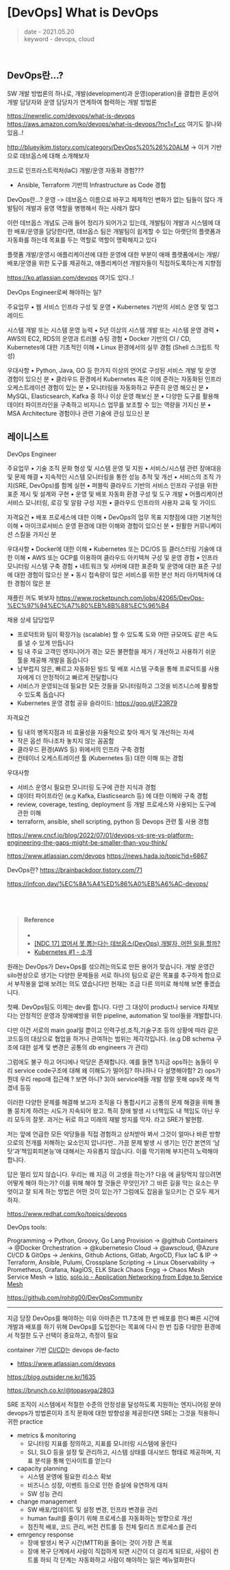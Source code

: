 # [DevOps] What is DevOps
> date - 2021.05.20  
> keyword - devops, cloud  
> 

<br>

## DevOps란...?
SW 개발 방법론의 하나로, 개발(development)과 운영(operation)을 결합한 혼성어
개발 담당자와 운영 담당자가 연계하여 협력하는 개발 방법론

https://newrelic.com/devops/what-is-devops
https://aws.amazon.com/ko/devops/what-is-devops/?nc1=f_cc
여기도 잘나와 있음..!

http://blueyikim.tistory.com/category/DevOps%20%26%20ALM
-> 이거 기반으로 데브옵스에 대해 소개해보자



코드로 인프라스트럭처(IaC) 개발/운영 자동화 경험???
- Ansible, Terraform 기반의 Infrastructure as Code 경험


DevOps란...?
운영 -> 데브옵스 이름으로 바꾸고 체제적인 변화가 없는 팀들이 많다
개발팀이 개발과 웅영 역할을 병행해서 하는 사례가 많다

이런 데브옵스 개념도 근래 들어 정리가 되어가고 있는데,
개발팀이 개발과 시스템에 대한 배포/운영을 담당한다면, 데브옵스 팀은 개발팀이 쉽게할 수 있는 아랫단의 플랫폼과 자동화를 하는데 목표를 두는 역할로 역할이 명확해지고 있다

플랫폼 개발/운영시 애플리케이션에 대한 운영에 대한 부분이 애매
플랫폼에서는 개발/배포/운영을 위한 도구를 제공하고, 애플리케이션 개발자들이 직접하도록하는게 지향점

https://ko.atlassian.com/devops
여기도 있다..!


DevOps Engineer로써 해야하는 일?





주요업무
 • 웹 서비스 인프라 구성 및 운영
 • Kubernetes 기반의 서비스 운영 및 업그레이드

시스템 개발 또는 시스템 운영 능력
 • 5년 이상의 시스템 개발 또는 시스템 운영 경력
 • AWS의 EC2, RDS의 운영과 트러블 슈팅 경험
 • Docker 기반의 CI / CD, Kubernetes에 대한 기초적인 이해
 • Linux 환경에서의 실무 경험 (Shell 스크립트 작성)

우대사항
 • Python, Java, GO 등 한가지 이상의 언어로 구성된 서비스 개발 및 운영 경험이 있으신 분
 • 클라우드 환경에서 Kubernetes 혹은 이에 준하는 자동화된 인프라 오케스트레이션 경험이 있는 분
 • 모니터링을 자동화하고 꾸준히 운영 해오신 분
 • MySQL, Elasticsearch, Kafka 중 하나 이상 운영 해보신 분
 • 다양한 도구를 활용해 데이터 파이프라인을 구축하고 비지니스 업무를 보조할 수 있는 역량을 가지신 분
 • MSA Architecture 경험이나 관련 기술에 관심 있으신 분


## 레이니스트
DevOps Engineer

주요업무
• 기술 조직 문화 형성 및 시스템 운영 및 지원
• 서비스/시스템 관련 장애대응 및 문제 해결
• 지속적인 시스템 모니터링을 통한 성능 추적 및 개선
• 서비스의 조직 가치(SRE, DevOps)를 함께 실현
• 퍼블릭 클라우드 기반의 서비스 인프라 구성을 위한 표준 제시 및 설계와 구현
• 운영 및 배포 자동화 환경 구성 및 도구 개발
• 어플리케이션 서비스 모니터링, 로깅 및 알람 구성 지원
• 클라우드 인프라의 사용자 교육 및 가이드

자격요건
• 배포 프로세스에 대한 이해
• DevOps의 업무 목표 지향점에 대한 기본적인 이해
• 마이크로서비스 운영 환경에 대한 이해와 경험이 있으신 분
• 원활한 커뮤니케이션 스킬을 가지신 분

우대사항
• Docker에 대한 이해
• Kubernetes 또는 DC/OS 등 클러스터링 기술에 대한 이해
• AWS 또는 GCP를 이용하여 클라우드 아키텍쳐 구성 및 운영 경험
• 인프라 모니터링 시스템 구축 경험
• 네트워크 및 서버에 대한 표준화 및 운영에 대한 표준 구성에 대한 경험이 많으신 분
• 동시 접속량이 많은 서비스를 위한 분산 처리 아키텍처에 대한 경험이 많은 분


재플린 꺼도 봐보자
https://www.rocketpunch.com/jobs/42065/DevOps-%EC%97%94%EC%A7%80%EB%8B%88%EC%96%B4

채용 상세
담당업무
- 프로덕트와 팀이 확장가능 (scalable) 할 수 있도록 도와 어떤 규모여도 같은 속도를 낼 수 있게 만듭니다
- 팀 내 주요 고객인 엔지니어가 겪는 모든 불편함을 제거 / 개선하고 사용하기 쉬운 툴을 제공해 개발을 돕습니다
- 남부럽지 않은, 빠르고 자동화된 빌드 및 배포 시스템 구축을 통해 프로덕트를 사용자에게 더 안정적이고 빠르게 전달합니다
- 서비스가 운영되는데 필요한 모든 것들을 모니터링하고 그것을 비즈니스에 활용할 수 있도록 돕습니다
- Kubernetes 운영 경험 공유 슬라이드: https://goo.gl/F23R79

자격요건
- 팀 내의 병목지점과 비 효율성을 자율적으로 찾아 제거 및 개선하는 자세
- 작은 옵션 하나조차 놓치지 않는 꼼꼼함
- 클라우드 환경(AWS 등) 위에서의 인프라 구축 경험
- 컨테이너 오케스트레이션 툴 (Kubernetes 등) 대한 이해 또는 경험

우대사항
- 서비스 운영시 필요한 모니터링 도구에 관한 지식과 경험
- 데이터 파이프라인 (e.g Kafka, Elasticsearch 등) 에 대한 이해와 구축 경험
- review, coverage, testing, deployment 등 개발 프로세스와 사용되는 도구에 관한 이해
- terraform, ansible, shell scripting, python 등 Devops 관련 툴 사용 경험


https://www.cncf.io/blog/2022/07/01/devops-vs-sre-vs-platform-engineering-the-gaps-might-be-smaller-than-you-think/

https://www.atlassian.com/devops
https://news.hada.io/topic?id=6867



DevOps란?
https://brainbackdoor.tistory.com/71

https://infcon.day/%EC%8A%A4%ED%86%A0%EB%A6%AC-devops/




<br><br>

> #### Reference
> * []()
> * [[NDC 17] 없어서 못 뽑는다는 데브옵스(DevOps) 개발자, 어떤 일을 할까?](http://www.thisisgame.com/webzine/gameevent/nboard/227/?n=71605)
> * [Kubernetes #1 - 소개](http://bcho.tistory.com/m/1255?category=731548)











원래는 DevOps가 Dev+Ops를 섞으려는의도로 만든 용어가 맞습니다. 
개발 운영간 silo현상으로 생기는 다양한 문제들응 서로 하나의 팀으로 같은 목표를 추구하게 함으로서 부작용을 없애 보려는 의도 였습니다만 현재는 조금 다른 의미로 해석해 보면 좋겠습니다.

첫째. DevOps팀도 이제는 dev를 합니다. 
다만 그 대상이 product나 service 자체보다는 안정적인 운영과 장애예방을 위한 pipeline, automation 및 tool들을 개발합니다.

다만 이건 서로의 main goal일 뿐이고 인력구성,조직,기술구조 등의 상황에 따라 같은 코드등의 대상으로 협업을 하거나 관여하는 범위는 제각각입니다. (e.g DB schema 구조에 대한 설계 및 변경은 공통의 db engineers 가 관리)

그럼에도 불구 하고 어디에나 악당은 존재합니다. 
예를 들면 1)지금 ops하는 놈들이 우리 service code구조에 대해 왜 이해도가 떨어짐? 하나하나 다 설명해야함? 
        2) ops가 뭔데 우리 repo애 접근해 ? 보면 아니? 3)아 service애들 개발 정말 못해 ops못 해 먹겠네 등등

이러한 다양한 문제를 해결해 보고자 조직을 다 통합시키고 공통의 문제 해결을 위해 똘똘 뭉치게 하려는 시도가 지속되어 왔고.
특히 장애 발생 시 너책임도 내 책임도 아닌 우리 모두의 잘못. 
과거는 뒤로 하고 미래의 재발 방지를 막자. 라고 SRE가 발현함.

저는 앞에 언급한 모든 악당들을 직접 경험하고 상처받아 봐서 그것이 얼마나 바른 방향으로의 전개를 저해하는 요소인지 압니다만.. 
가끔 문제 발생 시 생기는 인간 본연의 ‘남탓’과’책임회피본능’애 대해서는 자유롭지 않습니다. 
이를 막기위해 부지런히 노력해야 합니다.

답은 멀리 있지 않습니다. 
우리는 왜 지금 이 고생을 하는가?
다음 에 골탕먹지 않으려면 어떻게 해야 하는가?
이를 위해 해야 할 것들은 무엇인가? 
그 바른 길을 막는 요소는 무엇이고 잘 되게 하는 방법은 어떤 것이 있는가?
그럼에도 잡음을 일으키는 건 모두 제거하자.






https://www.redhat.com/ko/topics/devops

DevOps tools:

Programming → Python, Groovy, Go Lang
Provision → @github
Containers → @Docker
Orchestration → @kubernetesio
Cloud → @awscloud, @Azure
CI/CD & GitOps → Jenkins, Github Actions, Gitlab, ArgoCD, Flux
IaC & IP → Terraform, Ansible, Pulumi, Crossplane
Scripting → Linux
Observability → Prometheus, Grafana, NagiOS, ELK Stack
Chaos Engg → Chaos Mesh
Service Mesh → [Istio](https://istio.io),  [solo.io - Application Networking from Edge to Service Mesh](https://www.solo.io/)
 
https://github.com/rohitg00/DevOpsCommunity



----------------------------------------------------------------------
지금 당장 DevOps를 해야하는 이유
아마존은 11.7초에 한 번 배포를 한다
빠른 시간에 개발과 배포를 하기 위해 DevOps를 도입한다는 목표에 다시 한 번 집중
다양한 환경에서 적절한 도구 선택이 중요하고, 측정이 필요




container 기반 [CI/CD](https://thenewstack.io/category/ci-cd/)는 devops de-facto





* https://www.atlassian.com/devops


https://blog.outsider.ne.kr/1635


https://brunch.co.kr/@topasvga/2803





SRE
조직이 시스템에서 적절한 수준의 안정성을 달성하도록 지원하는 엔지니어링 분야
devops가 방법론이자 조직 문화에 대한 방향성을 제공한다면 SRE는 그것을 적용하니 귀한 practice
* metrics & monitoring
    * 모니터링 지표를 정의하고, 지표를 모니터링 시스템에 올린다
    * SLI, SLO 등을 설정 및 관리하고, 시스템 상태를 대시보드 형태로 제공하며, 지표 분석을 통해 인사이트를 얻는다
* capacity planning
    * 시스템 운영에 필요한 리소스 확보
    * 비즈니스 성장, 이벤트 등으로 인한 증설에 유연하게 대처
    * SW 성능 관리
* change management
    * SW 배포/업데이트 및 설정 변경, 인프라 변경을 관리
    * human fault를 줄이기 위해 프로세스를 자동화하는 방향으로 개선
    * 점진적 배포, 코드 관리, 버전 컨트롤 등 전체 릴리즈 프로세스를 관리
* emrgency response
    * 장애 발생시 복구 시간(MTTR)을 줄이는 것이 가장 큰 목표
    * 장애 복구 단계에서 사람이 직접하게 되면 시간이 더 걸리게 되므로, 사람이 컨트롤 하되 각 단계는 자동화하고 사람이 해야하는 일은 메뉴얼화한다







